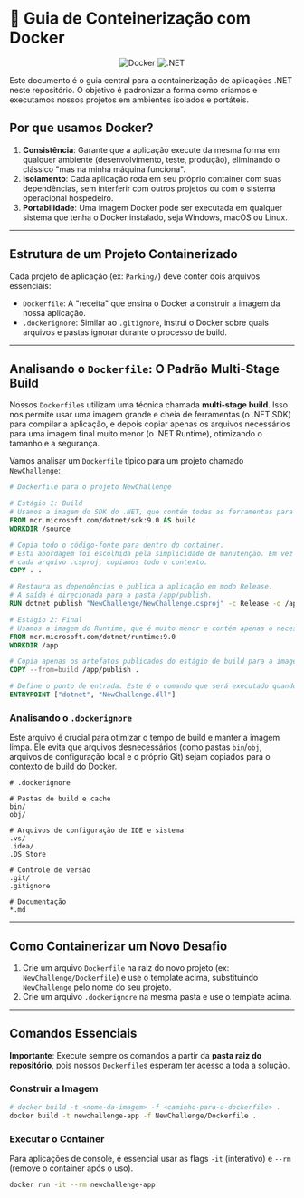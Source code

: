 # 🐳 Guia de Conteinerização com Docker

<p align="center">
  <img src="https://img.shields.io/badge/Docker-Build_&_Run-blue?style=for-the-badge&logo=docker" alt="Docker">
  <img src="https://img.shields.io/badge/.NET-SDK_&_Runtime-purple?style=for-the-badge&logo=dotnet" alt=".NET">
</p>

Este documento é o guia central para a containerização de aplicações .NET neste repositório. O objetivo é padronizar a forma como criamos e executamos nossos projetos em ambientes isolados e portáteis.

## Por que usamos Docker?

1. **Consistência**: Garante que a aplicação execute da mesma forma em qualquer ambiente (desenvolvimento, teste, produção), eliminando o clássico "mas na minha máquina funciona".
2. **Isolamento**: Cada aplicação roda em seu próprio container com suas dependências, sem interferir com outros projetos ou com o sistema operacional hospedeiro.
3. **Portabilidade**: Uma imagem Docker pode ser executada em qualquer sistema que tenha o Docker instalado, seja Windows, macOS ou Linux.

---

## Estrutura de um Projeto Containerizado

Cada projeto de aplicação (ex: `Parking/`) deve conter dois arquivos essenciais:

- `Dockerfile`: A "receita" que ensina o Docker a construir a imagem da nossa aplicação.
- `.dockerignore`: Similar ao `.gitignore`, instrui o Docker sobre quais arquivos e pastas ignorar durante o processo de build.

---

## Analisando o `Dockerfile`: O Padrão Multi-Stage Build

Nossos `Dockerfile`s utilizam uma técnica chamada **multi-stage build**. Isso nos permite usar uma imagem grande e cheia de ferramentas (o .NET SDK) para compilar a aplicação, e depois copiar apenas os arquivos necessários para uma imagem final muito menor (o .NET Runtime), otimizando o tamanho e a segurança.

Vamos analisar um `Dockerfile` típico para um projeto chamado `NewChallenge`:

```dockerfile
# Dockerfile para o projeto NewChallenge

# Estágio 1: Build
# Usamos a imagem do SDK do .NET, que contém todas as ferramentas para compilar o projeto.
FROM mcr.microsoft.com/dotnet/sdk:9.0 AS build
WORKDIR /source

# Copia todo o código-fonte para dentro do container.
# Esta abordagem foi escolhida pela simplicidade de manutenção. Em vez de listar
# cada arquivo .csproj, copiamos todo o contexto.
COPY . .

# Restaura as dependências e publica a aplicação em modo Release.
# A saída é direcionada para a pasta /app/publish.
RUN dotnet publish "NewChallenge/NewChallenge.csproj" -c Release -o /app/publish

# Estágio 2: Final
# Usamos a imagem do Runtime, que é muito menor e contém apenas o necessário para executar a aplicação.
FROM mcr.microsoft.com/dotnet/runtime:9.0
WORKDIR /app

# Copia apenas os artefatos publicados do estágio de build para a imagem final.
COPY --from=build /app/publish .

# Define o ponto de entrada. Este é o comando que será executado quando o container iniciar.
ENTRYPOINT ["dotnet", "NewChallenge.dll"]
```

### Analisando o `.dockerignore`

Este arquivo é crucial para otimizar o tempo de build e manter a imagem limpa. Ele evita que arquivos desnecessários (como pastas `bin`/`obj`, arquivos de configuração local e o próprio Git) sejam copiados para o contexto de build do Docker.

```gitignore
# .dockerignore

# Pastas de build e cache
bin/
obj/

# Arquivos de configuração de IDE e sistema
.vs/
.idea/
.DS_Store

# Controle de versão
.git/
.gitignore

# Documentação
*.md
```

---

## Como Containerizar um Novo Desafio

1. Crie um arquivo `Dockerfile` na raiz do novo projeto (ex: `NewChallenge/Dockerfile`) e use o template acima, substituindo `NewChallenge` pelo nome do seu projeto.
2. Crie um arquivo `.dockerignore` na mesma pasta e use o template acima.

---

## Comandos Essenciais

**Importante**: Execute sempre os comandos a partir da **pasta raiz do repositório**, pois nossos `Dockerfile`s esperam ter acesso a toda a solução.

### Construir a Imagem

```bash
# docker build -t <nome-da-imagem> -f <caminho-para-o-dockerfile> .
docker build -t newchallenge-app -f NewChallenge/Dockerfile .
```

### Executar o Container

Para aplicações de console, é essencial usar as flags `-it` (interativo) e `--rm` (remove o container após o uso).

```bash
docker run -it --rm newchallenge-app
```

